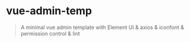 # vue-admin-temp

> A minimal vue admin template with Element UI & axios & iconfont & permission control & lint

